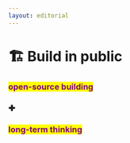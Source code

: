 ```yaml
---
layout: editorial
---
```


# 🏗 Build in public



### <mark style="color:purple;">open-source building</mark>&#x20;

<mark style="color:red;"></mark>

### ✚



### <mark style="color:purple;">long-term thinking</mark>

